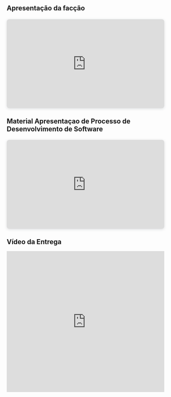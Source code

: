 ## Apresentação da facção

<div style="position: relative; width: 100%; height: 0; padding-top: 56.2500%;
 padding-bottom: 0; box-shadow: 0 2px 8px 0 rgba(63,69,81,0.16); margin-top: 1.6em; margin-bottom: 0.9em; overflow: hidden;
 border-radius: 8px; will-change: transform;">
  <iframe loading="lazy" style="position: absolute; width: 100%; height: 100%; top: 0; left: 0; border: none; padding: 0;margin: 0;"
    src="https:&#x2F;&#x2F;www.canva.com&#x2F;design&#x2F;DAGAVpxi9xo&#x2F;8JYqtiNII2tte_oXCt7xdw&#x2F;view?embed" allowfullscreen="allowfullscreen" allow="fullscreen">
  </iframe>
</div>

## Material Apresentaçao de Processo de Desenvolvimento de Software

<div style="position: relative; width: 100%; height: 0; padding-top: 56.2500%;
 padding-bottom: 0; box-shadow: 0 2px 8px 0 rgba(63,69,81,0.16); margin-top: 1.6em; margin-bottom: 0.9em; overflow: hidden;
 border-radius: 8px; will-change: transform;">
  <iframe loading="lazy" style="position: absolute; width: 100%; height: 100%; top: 0; left: 0; border: none; padding: 0;margin: 0;"
    src="https:&#x2F;&#x2F;www.canva.com&#x2F;design&#x2F;DAGA_mZUx-A&#x2F;kNNlwiTB4fqnJfynqEgFKw&#x2F;view?embed" allowfullscreen="allowfullscreen" allow="fullscreen">
  </iframe>
</div>

## Vídeo da Entrega

<iframe width="100%" height="450" src="https://www.youtube.com/embed/yg7A8HdZxQs" title="Entrega Missão 1 - REQ-2024.1" frameborder="0" allow="accelerometer; autoplay; clipboard-write; encrypted-media; gyroscope; picture-in-picture; web-share" referrerpolicy="strict-origin-when-cross-origin" allowfullscreen></iframe>